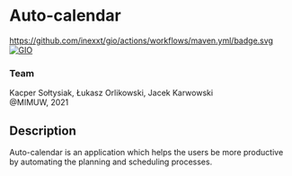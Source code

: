 # Auto-calendar
https://github.com/inexxt/gio/actions/workflows/maven.yml/badge.svg
[![GIO](https://circleci.com/gh/inexxt/gio.svg?style=svg)](https://github.com/inexxt/gio)

### Team
Kacper Sołtysiak, Łukasz Orlikowski, Jacek Karwowski  
@MIMUW, 2021

## Description
Auto-calendar is an application which helps the users be more productive by automating the planning and scheduling processes.
